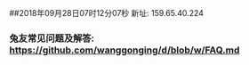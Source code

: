 ##2018年09月28日07时12分07秒 新址: 159.65.40.224
### 兔友常见问题及解答: https://github.com/wanggonging/d/blob/w/FAQ.md
